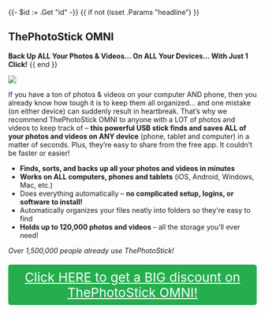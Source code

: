 {{- $id := .Get "id" -}}
{{ if not (isset .Params "headline") }}
## ThePhotoStick OMNI

**Back Up ALL Your Photos & Videos… On ALL Your Devices… With Just 1 Click!**
{{ end }}

[![](/list/the-photo-stick-omni-title.jpg)](https://t.gadgetadvisers.com/click/{{$id}})

If you have a ton of photos & videos on your computer AND phone, then you already know how tough it is to keep them all organized… and one mistake (on either device) can suddenly result in heartbreak. That’s why we recommend ThePhotoStick OMNI to anyone with a LOT of photos and videos to keep track of – **this powerful USB stick finds and saves ALL of your photos and videos on ANY device** (phone, tablet and computer) in a matter of seconds. Plus, they’re easy to share from the free app. It couldn’t be faster or easier!

- **Finds, sorts, and backs up all your photos and videos in minutes**
- **Works on ALL computers, phones and tablets** (iOS, Android, Windows, Mac, etc.)
- Does everything automatically – **no complicated setup, logins, or software to install!**
- Automatically organizes your files neatly into folders so they're easy to find
- **Holds up to 120,000 photos and videos** – all the storage you'll ever need!

*Over 1,500,000 people already use ThePhotoStick!*

<a href="(https://t.gadgetadvisers.com/click/{{$id}})" style="color: white;">
   <div style="text-align:center;background-color:#25ae4e;margin-bottom:20px;margin-top:20px;width: 100%;-webkit-border-radius: 5px;">
      <div style="color: white; padding: 10px;font-size: 26px;">
      Click HERE to get a BIG discount on ThePhotoStick OMNI!
      </div>
   </div>
</a>